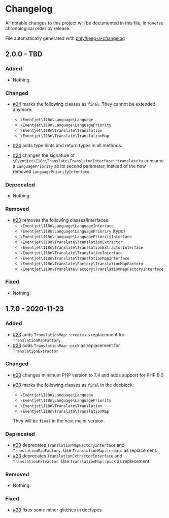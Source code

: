 # Changelog

All notable changes to this project will be documented in this file, in reverse chronological order by release.

File automatically generated with [phly/keep-a-changelog](https://github.com/phly/keep-a-changelog)

## 2.0.0 - TBD

### Added

- Nothing.

### Changed

- [#24](https://github.com/eventjet/eventjet-i18n/pull/24) marks the following classes as `final`.
  They cannot be extended anymore:
  - `\Eventjet\I18n\Language\Language`
  - `\Eventjet\I18n\Language\LanguagePriority`
  - `\Eventjet\I18n\Translate\Translation`
  - `\Eventjet\I18n\Translate\TranslationMap`

- [#24](https://github.com/eventjet/eventjet-i18n/pull/24) adds type hints and return types in all methods.

- [#24](https://github.com/eventjet/eventjet-i18n/pull/24) changes the signature of
  `\Eventjet\I18n\Translate\TranslatorInterface::translate` to consume a `LanguagePriority` as its second parameter,
  instead of the now removed `LanguagePriorityInterface`.

### Deprecated

- Nothing.

### Removed

- [#23](https://github.com/eventjet/eventjet-i18n/pull/23) removes the following classes/interfaces:
  - `\Eventjet\I18n\Language\LanguageInterface`
  - `\Eventjet\I18n\Language\LanguagePrioriry` (typo)
  - `\Eventjet\I18n\Language\LanguagePriorityInterface`
  - `\Eventjet\I18n\Translate\TranslationExtractor`
  - `\Eventjet\I18n\Translate\TranslationExtractorInterface`
  - `\Eventjet\I18n\Translate\TranslationInterface`
  - `\Eventjet\I18n\Translate\TranslationMapInterface`
  - `\Eventjet\I18n\Translate\Factory\TranslationMapFactory`
  - `\Eventjet\I18n\Translate\Factory\TranslationMapFactoryInterface`

### Fixed

- Nothing.

## 1.7.0 - 2020-11-23

### Added

- [#23](https://github.com/eventjet/eventjet-i18n/pull/23) adds `TranslationMap::create` as replacement for `TranslationMapFactory`
- [#23](https://github.com/eventjet/eventjet-i18n/pull/23) adds `TranslationMap::pick` as replacement for `TranslationExtractor`

### Changed

- [#23](https://github.com/eventjet/eventjet-i18n/pull/23) changes minimum PHP version to 7.4 and adds support for PHP 8.0
- [#23](https://github.com/eventjet/eventjet-i18n/pull/23) marks the following classes as `final` in the docblock:
  - `\Eventjet\I18n\Language\Language`
  - `\Eventjet\I18n\Language\LanguagePriority`
  - `\Eventjet\I18n\Translate\Translation`
  - `\Eventjet\I18n\Translate\TranslationMap`
  
  They will be `final` in the next major version. 

### Deprecated

- [#23](https://github.com/eventjet/eventjet-i18n/pull/23) deprecates `TranslationMapFactoryInterface` and `TranslationMapFactory`.
  Use `TranslationMap::create` as replacement.
- [#23](https://github.com/eventjet/eventjet-i18n/pull/23) deprecates `TranslationExtractorInterface` and `TranslationExtractor`.
  Use `TranslationMap::pick` as replacement.

### Removed

- Nothing.

### Fixed

- [#23](https://github.com/eventjet/eventjet-i18n/pull/23) fixes some minor glitches in doctypes
